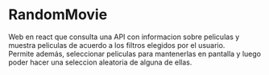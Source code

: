 # RandomMovie

Web en react que consulta una API con informacion sobre peliculas y muestra peliculas de acuerdo a los filtros elegidos por el usuario. </br>
Permite además, seleccionar peliculas para mantenerlas en pantalla y luego poder hacer una seleccion aleatoria de alguna de ellas.
